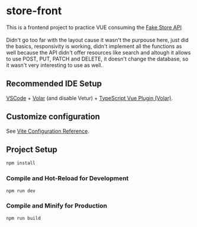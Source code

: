 # store-front

This is a frontend project to practice VUE consuming the [Fake Store API](https://fakestoreapi.com/) <br><br>
Didn't go too far with the layout cause it wasn't the purpouse here, just did the basics, responsivity is working,
didn't implement all the functions as well because the API didn't offer resources like search
and altough it allows to use POST, PUT, PATCH and DELETE, it doesn't change the database, 
so it wasn't very interesting to use as well.

## Recommended IDE Setup

[VSCode](https://code.visualstudio.com/) + [Volar](https://marketplace.visualstudio.com/items?itemName=johnsoncodehk.volar) (and disable Vetur) + [TypeScript Vue Plugin (Volar)](https://marketplace.visualstudio.com/items?itemName=johnsoncodehk.vscode-typescript-vue-plugin).

## Customize configuration

See [Vite Configuration Reference](https://vitejs.dev/config/).

## Project Setup

```sh
npm install
```

### Compile and Hot-Reload for Development

```sh
npm run dev
```

### Compile and Minify for Production

```sh
npm run build
```
